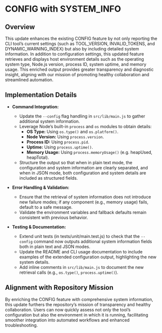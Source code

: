# CONFIG with SYSTEM_INFO

## Overview
This update enhances the existing CONFIG feature by not only reporting the CLI tool’s current settings (such as TOOL_VERSION, INVALID_TOKENS, and DYNAMIC_WARNING_INDEX) but also by including detailed system information. In addition to configuration settings, this updated feature retrieves and displays host environment details such as the operating system type, Node.js version, process ID, system uptime, and memory usage. This enriched output provides greater transparency and diagnostic insight, aligning with our mission of promoting healthy collaboration and streamlined automation.

## Implementation Details
- **Command Integration:**
  - Update the `--config` flag handling in `src/lib/main.js` to gather additional system information.
  - Leverage Node’s built-in `process` and `os` modules to obtain details:
    - **OS Type:** Using `os.type()` and `os.platform()`.
    - **Node Version:** Using `process.version`.
    - **Process ID:** Using `process.pid`.
    - **Uptime:** Using `process.uptime()`.
    - **Memory Usage:** Using `process.memoryUsage()` (e.g. heapUsed, heapTotal).
  - Structure the output so that when in plain text mode, the configuration and system information are clearly separated, and when in JSON mode, both configuration and system details are included as structured fields.

- **Error Handling & Validation:**
  - Ensure that the retrieval of system information does not introduce new failure modes; if any component (e.g., memory usage) fails, default to a safe message.
  - Validate the environment variables and fallback defaults remain consistent with previous behavior.

- **Testing & Documentation:**
  - Extend unit tests (in tests/unit/main.test.js) to check that the `--config` command now outputs additional system information fields both in plain text and JSON modes.
  - Update the README and CLI usage documentation to include examples of the extended configuration output, highlighting the new system details.
  - Add inline comments in `src/lib/main.js` to document the new retrieval calls (e.g., `os.type()`, `process.uptime()`).

## Alignment with Repository Mission
By enriching the CONFIG feature with comprehensive system information, this update furthers the repository’s mission of transparency and healthy collaboration. Users can now quickly assess not only the tool’s configuration but also the environment in which it is running, facilitating smoother integration into automated workflows and enhanced troubleshooting.
